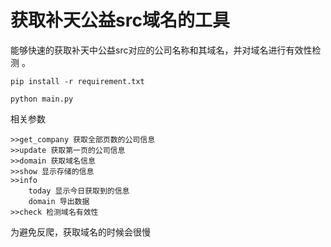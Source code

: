 # 获取补天公益src域名的工具

能够快速的获取补天中公益src对应的公司名称和其域名，并对域名进行有效性检测
。

`pip install -r requirement.txt`

`python main.py`

相关参数

```
>>get_company 获取全部页数的公司信息
>>update 获取第一页的公司信息
>>domain 获取域名信息
>>show 显示存储的信息
>>info
    today 显示今日获取到的信息
    domain 导出数据
>>check 检测域名有效性
```

为避免反爬，获取域名的时候会很慢
